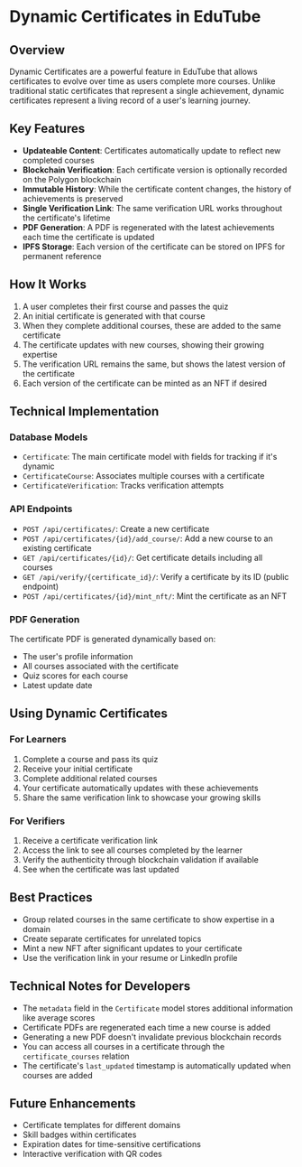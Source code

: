 # Dynamic Certificates in EduTube

## Overview

Dynamic Certificates are a powerful feature in EduTube that allows certificates to evolve over time as users complete more courses. Unlike traditional static certificates that represent a single achievement, dynamic certificates represent a living record of a user's learning journey.

## Key Features

- **Updateable Content**: Certificates automatically update to reflect new completed courses
- **Blockchain Verification**: Each certificate version is optionally recorded on the Polygon blockchain 
- **Immutable History**: While the certificate content changes, the history of achievements is preserved
- **Single Verification Link**: The same verification URL works throughout the certificate's lifetime
- **PDF Generation**: A PDF is regenerated with the latest achievements each time the certificate is updated
- **IPFS Storage**: Each version of the certificate can be stored on IPFS for permanent reference

## How It Works

1. A user completes their first course and passes the quiz
2. An initial certificate is generated with that course
3. When they complete additional courses, these are added to the same certificate
4. The certificate updates with new courses, showing their growing expertise
5. The verification URL remains the same, but shows the latest version of the certificate
6. Each version of the certificate can be minted as an NFT if desired

## Technical Implementation

### Database Models

- `Certificate`: The main certificate model with fields for tracking if it's dynamic
- `CertificateCourse`: Associates multiple courses with a certificate
- `CertificateVerification`: Tracks verification attempts

### API Endpoints

- `POST /api/certificates/`: Create a new certificate
- `POST /api/certificates/{id}/add_course/`: Add a new course to an existing certificate
- `GET /api/certificates/{id}/`: Get certificate details including all courses
- `GET /api/verify/{certificate_id}/`: Verify a certificate by its ID (public endpoint)
- `POST /api/certificates/{id}/mint_nft/`: Mint the certificate as an NFT

### PDF Generation

The certificate PDF is generated dynamically based on:
- The user's profile information
- All courses associated with the certificate
- Quiz scores for each course
- Latest update date

## Using Dynamic Certificates

### For Learners

1. Complete a course and pass its quiz
2. Receive your initial certificate
3. Complete additional related courses
4. Your certificate automatically updates with these achievements
5. Share the same verification link to showcase your growing skills

### For Verifiers

1. Receive a certificate verification link
2. Access the link to see all courses completed by the learner
3. Verify the authenticity through blockchain validation if available
4. See when the certificate was last updated

## Best Practices

- Group related courses in the same certificate to show expertise in a domain
- Create separate certificates for unrelated topics
- Mint a new NFT after significant updates to your certificate
- Use the verification link in your resume or LinkedIn profile

## Technical Notes for Developers

- The `metadata` field in the `Certificate` model stores additional information like average scores
- Certificate PDFs are regenerated each time a new course is added
- Generating a new PDF doesn't invalidate previous blockchain records
- You can access all courses in a certificate through the `certificate_courses` relation
- The certificate's `last_updated` timestamp is automatically updated when courses are added

## Future Enhancements

- Certificate templates for different domains
- Skill badges within certificates
- Expiration dates for time-sensitive certifications
- Interactive verification with QR codes 